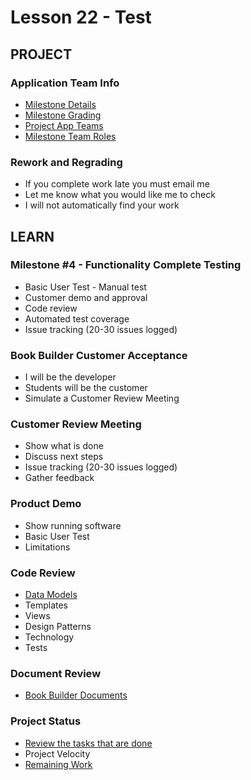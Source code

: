 # Lesson 22 - Test


## PROJECT

### Application Team Info
* [Milestone Details](../docs/Milestones)
* [Milestone Grading](../docs/GradingMilestones)
* [Project App Teams](../team/)
* [Milestone Team Roles](../docs/AppTeamRoles)


### Rework and Regrading
* If you complete work late you must email me
* Let me know what you would like me to check
* I will not automatically find your work



## LEARN

### Milestone #4 - Functionality Complete Testing
* Basic User Test - Manual test
* Customer demo and approval
* Code review
* Automated test coverage
* Issue tracking  (20-30 issues logged)

    
### Book Builder Customer Acceptance
* I will be the developer
* Students will be the customer
* Simulate a Customer Review Meeting


### Customer Review Meeting
* Show what is done
* Discuss next steps
* Issue tracking  (20-30 issues logged)
* Gather feedback


### Product Demo
* Show running software
* Basic User Test
* Limitations


### Code Review
* [Data Models](https://github.com/Mark-Seaman/Book-Builder/blob/master/docs/Index.md)
* Templates
* Views
* Design Patterns
* Technology 
* Tests


### Document Review
* [Book Builder Documents](https://github.com/Mark-Seaman/Book-Builder/blob/master/docs/Index.md)


### Project Status
* [Review the tasks that are done](https://github.com/Mark-Seaman/Book-Builder/blob/master/docs/UserStories.md)
* Project Velocity
* [Remaining Work](https://github.com/Mark-Seaman/Book-Builder/blob/master/docs/Progress.md)

